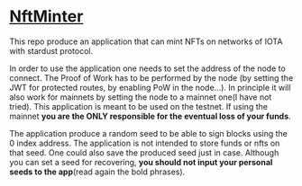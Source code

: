 # [NftMinter](https://eddytheco.github.io/NftMinter/index.html)

This repo produce an application that can mint NFTs on networks of IOTA with stardust protocol.

In order to use the application one needs to set the address of the node to connect.
The Proof of Work has to be performed by the node (by setting the JWT for protected routes, by enabling PoW in the node...).
In principle it will also work for mainnets by setting the node to a mainnet one(I have not tried).
This application is meant to be used on the testnet.
If using the mainnet **you are the ONLY responsible for the eventual loss of your funds**.


The application produce a random seed to be able to sign blocks using the 0 index address.
The application is not intended to store funds or nfts on that seed.
One could also save the produced seed just in case. 
Although you can set a seed  for recovering, **you should not input your personal seeds to the app**(read again the bold phrases).






